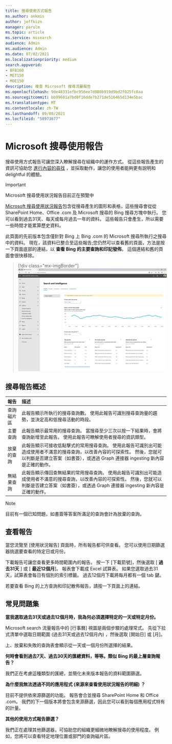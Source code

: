 ```yaml
---
title: 搜尋使用方式報告
ms.author: ankmis
author: jeffkizn
manager: parulm
ms.topic: article
ms.service: mssearch
audience: Admin
ms.audience: Admin
ms.date: 07/02/2021
ms.localizationpriority: medium
search.appverid:
- BFB160
- MET150
- MOE150
description: 複查 Microsoft 搜尋流量報告
ms.openlocfilehash: 9de48331efbc956ee7d980b919d9bd2f025fc8aa
ms.sourcegitcommit: bb99601a7bd0f16dde7b271de516465d134e5bac
ms.translationtype: MT
ms.contentlocale: zh-TW
ms.lasthandoff: 09/08/2021
ms.locfileid: "58973677"
---
```

# <a name="microsoft-search-usage-reports"></a>Microsoft 搜尋使用報告

搜尋使用方式報告可讓您深入瞭解搜尋在組織中的運作方式。 從這些報告產生的資訊可協助您 [進行內容的尋找](./make-content-easy-to-find.md) ，並採取動作，讓您的使用者能夠更有説明和 delightful 的體驗。

> [!IMPORTANT]
> Microsoft 搜尋使用狀況報告目前正在預覽中

[Microsoft 搜尋使用狀況報告](https://admin.microsoft.com/Adminportal/Home?#/MicrosoftSearch/insights)包含從搜尋產生的圖形和表格，這些搜尋會從從 SharePoint Home、Office .com 及 Microsoft 搜尋的 Bing 搜尋方塊中執行。 您可以看到過去31天、每天或每月過去一年的資料。 這些報告只會產生，所以需要一些時間才能累算歷史資料。

此頁面的先前版本包含僅針對 Bing 上 Bing .com 的 Microsoft 搜尋所執行之搜尋中的資料。 現在，該資料已整合至這些報告;您仍然可以查看舊的頁面，方法是按一下頁面底部的連結，以 **查看 Bing 的主要查詢和印記發佈**。 這個連結和舊的頁面會很快移除。

> [!div class="mx-imgBorder"]
> ![搜尋使用方式報告儀表板。](media/usage-reports/usage_reports_v2.png)

## <a name="overview-of-search-reports"></a>搜尋報告概述

| 報告 | 描述 |
|:-----|:-----|
|查詢磁片區|此報告顯示所執行的搜尋查詢數。 使用此報告可識別搜尋查詢量的趨勢，並決定高和低搜尋活動的時段。|
|主要查詢|此報告顯示最常用的搜尋查詢。 當搜尋至少三次以按一下結果時，會將查詢新增至此報告。 使用此報告可瞭解使用者搜尋的資訊類型。|
|放棄的查詢|此報告顯示可接收低點擊式的常用搜尋查詢。 使用此報告可識別出可能造成使用者不滿意的搜尋查詢，以改善內容的可探索性。 然後，您就可以判斷是否建立答案（如書簽），或透過 Graph 連接器 ingesting 新內容是正確的動作。|
|無結果查詢|此報告顯示傳回查無結果的常用搜尋查詢。 使用此報告可識別出可能造成使用者不滿意的搜尋查詢，以改善內容的可探索性。 然後，您就可以判斷是否建立答案（如書簽），或透過 Graph 連接器 ingesting 新內容是正確的動作。|

>[!NOTE]
>目前有一個已知問題，如書簽等答案所滿足的查詢會計為放棄的查詢。

## <a name="viewing-reports"></a>查看報告

當您流覽至 [使用狀況報告] 頁面時，所有報告都可供查看。 您可以使用日期篩選器挑選要查看的特定日或月份。

下載報告可讓您查看更多時間範圍內的報告。 按一下 [下載箭號]，然後選取 [ **過去31天** ] 或 [ **最近12個月**]。 報表會下載成 Excel 試算表。 如果您選取過去31天，試算表會每日有個別的索引標籤。 過去12個月下載將每月都有一個 tab 鍵。

若要查看 Bing 的上方查詢和印記散佈報告，請按一下頁面上的連結。

## <a name="frequently-asked-questions"></a>常見問題集

**當我選取過去31天或過去12個月時，我為何必須選擇特定的一天或特定月份。**

Microsoft search 流量報告中的 [行事曆] 視圖是兩個步驟的處理常式。 先從下拉式清單中選取日期範圍 (過去31天或過去12個月內) ，然後選取 [開始日] 或 [月]。

上、放棄和失敗的查詢表會顯示從一天或一個月份所選擇的結果。

**何時會看到過去7天、過去30天的匯總資料，等等。類似 Bing 的最上層查詢報告？**

我們正在考慮這種類型的匯總，並簡化未來版本報告的資料範圍篩選。

**為什麼我無法透過不同的應用程式 (來源來查看使用狀況報告的明細) ？**

目前不提供依來源篩選的功能。 報告會合並搜尋 SharePoint Home 和 Office .com。 我們的下一個版本將會包含來源篩選，因此您可以看到每個應用程式特有的計量。

**其他的使用方式報告篩選？**

我們正在處理其他篩選器，可協助您的組織更細微地瞭解搜尋的使用程度。 例如，您將可以查看特定地理位置或部門的查詢磁片區。
